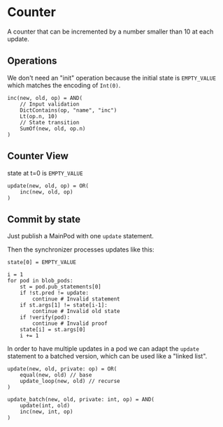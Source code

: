 # Counter

A counter that can be incremented by a number smaller than 10 at each update.

## Operations

We don't need an "init" operation because the initial state is `EMPTY_VALUE`
which matches the encoding of `Int(0)`.

```
inc(new, old, op) = AND(
    // Input validation
    DictContains(op, "name", "inc")
    Lt(op.n, 10)
    // State transition
    SumOf(new, old, op.n)
)
```

## Counter View

state at t=0 is `EMPTY_VALUE`

```
update(new, old, op) = OR(
    inc(new, old, op)
)
```

## Commit by state

Just publish a MainPod with one `update` statement.

Then the synchronizer processes updates like this:

```
state[0] = EMPTY_VALUE

i = 1
for pod in blob_pods:
    st = pod.pub_statements[0]
    if !st.pred != update:
        continue # Invalid statement
    if st.args[1] != state[i-1]:
        continue # Invalid old state
    if !verify(pod):
        continue # Invalid proof
    state[i] = st.args[0]
    i += 1
```

In order to have multiple updates in a pod we can adapt the `update` statement
to a batched version, which can be used like a "linked list".

```
update(new, old, private: op) = OR(
    equal(new, old) // base
    update_loop(new, old) // recurse
)

update_batch(new, old, private: int, op) = AND(
    update(int, old)
    inc(new, int, op)
)
```
